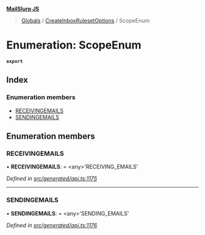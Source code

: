 **[MailSlurp JS](../README.md)**

> [Globals](../README.md) / [CreateInboxRulesetOptions](../modules/createinboxrulesetoptions.md) / ScopeEnum

# Enumeration: ScopeEnum

**`export`** 

## Index

### Enumeration members

* [RECEIVINGEMAILS](createinboxrulesetoptions.scopeenum.md#receivingemails)
* [SENDINGEMAILS](createinboxrulesetoptions.scopeenum.md#sendingemails)

## Enumeration members

### RECEIVINGEMAILS

•  **RECEIVINGEMAILS**:  = \<any>'RECEIVING\_EMAILS'

*Defined in [src/generated/api.ts:1175](https://github.com/mailslurp/mailslurp-client/blob/ad6aa3d/src/generated/api.ts#L1175)*

___

### SENDINGEMAILS

•  **SENDINGEMAILS**:  = \<any>'SENDING\_EMAILS'

*Defined in [src/generated/api.ts:1176](https://github.com/mailslurp/mailslurp-client/blob/ad6aa3d/src/generated/api.ts#L1176)*

